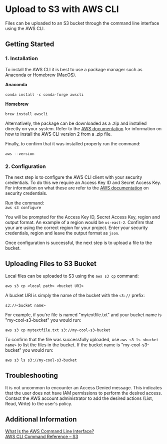# Upload to S3 with AWS CLI
Files can be uploaded to an S3 bucket through the command line interface using the AWS CLI. 

## Getting Started

### 1. Installation
To install the AWS CLI it is best to use a package manager such as Anaconda or Homebrew (MacOS).

**Anaconda**<br><br>
```conda install -c conda-forge awscli```

**Homebrew**<br><br>
```brew install awscli```

Alternatively, the package can be downloaded as a .zip and installed directly on your system. Refer to the [AWS documentation](https://docs.aws.amazon.com/cli/latest/userguide/install-cliv2-linux-mac.html) for information on how to install the AWS CLI version 2 from a .zip file.

Finally, to confirm that it was installed properly run the command:<br><br>
```aws --version```

### 2. Configuration
The next step is to configure the AWS CLI client with your security credentials. To do this we require an Access Key ID and Secret Access Key. For information on what these are refer to the [AWS documentation](https://docs.aws.amazon.com/general/latest/gr/aws-sec-cred-types.html#access-keys-and-secret-access-keys) on security credentials.

Run the command:<br>
```aws s3 configure```

You will be prompted for the Access Key ID, Secret Access Key, region and output format. An example of a region would be `us-east-2`. Confirm that your are using the correct region for your project. Enter your security credentials, region and leave the output format as `json`. 

Once configuration is successful, the next step is to upload a file to the bucket.

## Uploading Files to S3 Bucket
Local files can be uploaded to S3 using the `aws s3 cp` command:<br><br>
```aws s3 cp <local path> <bucket URI>```

A bucket URI is simply the name of the bucket with the `s3://` prefix:<br><br>
```s3://<bucket name>```

 For example, if you're file is named "mytextfile.txt" and your bucket name is "my-cool-s3-bucket" you would run:<br><br>
```aws s3 cp mytextfile.txt s3://my-cool-s3-bucket```

To confirm that the file was successfully uploaded, use `aws s3 ls <bucket name>` to list the files in the bucket. If the bucket name is "my-cool-s3-bucket" you would run:<br><br>
```aws s3 ls s3://my-cool-s3-bucket```

## Troubleshooting
It is not uncommon to encounter an Access Denied message. This indicates that the user does not have IAM permissions to perform the desired access. Contact the AWS account administrator to add the desired actions (List, Read, Write) to the user's policy.

## Additional Information
[What Is the AWS Command Line Interface?](https://docs.aws.amazon.com/cli/latest/userguide/cli-chap-welcome.html)<br>
[AWS CLI Command Reference – S3](https://docs.aws.amazon.com/cli/latest/reference/s3/index.html#cli-aws-s3)

